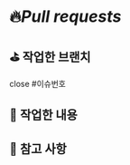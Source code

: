 # 🔥*Pull requests*

## ⛳️ **작업한 브랜치**
close #이슈번호

## 👷 **작업한 내용**
<!-- 작업한 내용을 적어주세요. -->

## 🚨 **참고 사항**
<!-- 참고할 사항이 있다면 적어주세요. -->
